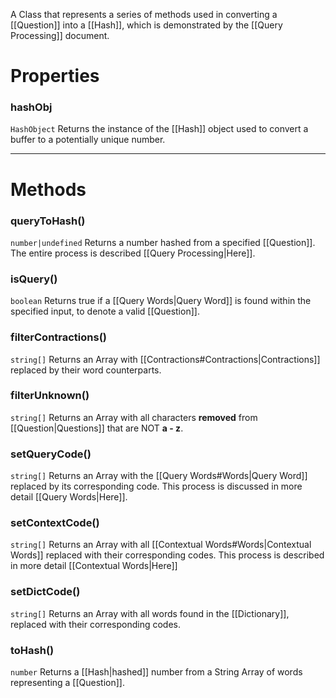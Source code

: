 A Class that represents a series of methods used in converting a [[Question]] into a [[Hash]], which is demonstrated by the [[Query Processing]] document.

# Properties
### hashObj
`HashObject`
Returns the instance of the [[Hash]] object used to convert a buffer to a potentially unique number.

---

# Methods
### queryToHash()
`number|undefined`
Returns a number hashed from a specified [[Question]]. The entire process is described [[Query Processing\|Here]].

### isQuery()
`boolean`
Returns true if a [[Query Words|Query Word]] is found within the specified input, to denote a valid [[Question]].

### filterContractions()
`string[]`
Returns an Array with [[Contractions#Contractions\|Contractions]] replaced by their word counterparts.

### filterUnknown()
`string[]`
Returns an Array with all characters **removed** from [[Question\|Questions]] that are NOT **a - z**.

### setQueryCode()
`string[]`
Returns an Array with the [[Query Words#Words|Query Word]] replaced by its corresponding code. This process is discussed in more detail [[Query Words|Here]].

### setContextCode()
`string[]`
Returns an Array with all [[Contextual Words#Words|Contextual Words]] replaced with their corresponding codes. This process is described in more detail [[Contextual Words|Here]]

### setDictCode()
`string[]`
Returns an Array with all words found in the [[Dictionary]], replaced with their corresponding codes.

### toHash()
`number`
Returns a [[Hash|hashed]] number from a String Array of words representing a [[Question]].